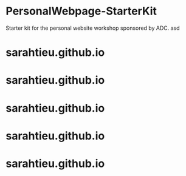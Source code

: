 # PersonalWebpage-StarterKit
Starter kit for the personal website workshop sponsored by ADC.
asd
# sarahtieu.github.io
# sarahtieu.github.io
# sarahtieu.github.io
# sarahtieu.github.io
# sarahtieu.github.io
